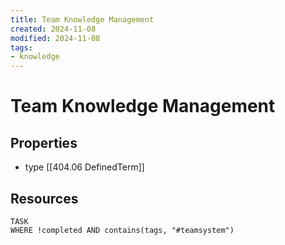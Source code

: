 ```yaml
---
title: Team Knowledge Management
created: 2024-11-08
modified: 2024-11-08
tags:
- knowledge
---
```

# Team Knowledge Management
## Properties
- type [[404.06 DefinedTerm]]
## Resources
```dataview
TASK
WHERE !completed AND contains(tags, "#teamsystem") 
```

